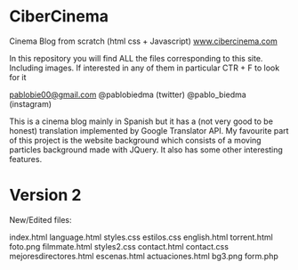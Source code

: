 # CiberCinema
Cinema Blog from scratch (html css + Javascript)
www.cibercinema.com

In this repository you will find ALL the files corresponding to this site. Including images. 
If interested in any of them in particular CTR + F to look for it 

pablobie00@gmail.com
@pablobiedma (twitter)
@pablo_biedma (instagram)

This is a cinema blog mainly in Spanish but it has a (not very good to be honest) translation implemented by Google Translator API.
My favourite part of this project is the website background which consists of a moving particles background made with JQuery.
It also has some other interesting features.


# Version 2

New/Edited files: 

index.html
language.html
styles.css
estilos.css
english.html
torrent.html
foto.png
filmmate.html
styles2.css
contact.html
contact.css
mejoresdirectores.html
escenas.html
actuaciones.html
bg3.png
form.php